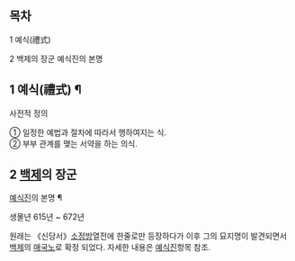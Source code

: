 ## 목차

    

1 예식(禮式)

2 백제의 장군 예식진의 본명

## 1 예식(禮式) ¶

사전적 정의  

  

① 일정한 예법과 절차에 따라서 행하여지는 식.  
② 부부 관계를 맺는 서약을 하는 의식.

## 2 [백제](%EB%B0%B1%EC%A0%9C.md)의 장군
[예식진](%EC%98%88%EC%8B%9D%EC%A7%84.md)의 본명 ¶

생몰년 615년 ~ 672년  

  

원래는 《신당서》[소정방](%EC%86%8C%EC%A0%95%EB%B0%A9.md)열전에 한줄로만 등장하다가 이후 그의 묘지명이
발견되면서 [백제](%EB%B0%B1%EC%A0%9C.md)의
[매국노](%EB%A7%A4%EA%B5%AD%EB%85%B8.md)로 확정 되었다. 자세한 내용은
[예식진](%EC%98%88%EC%8B%9D%EC%A7%84.md)항목 참조.


